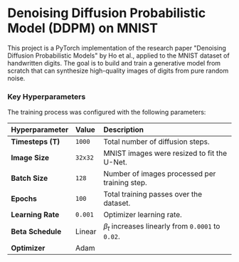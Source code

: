 # Denoising Diffusion Probabilistic Model (DDPM) on MNIST

This project is a PyTorch implementation of the research paper "Denoising Diffusion Probabilistic Models" by Ho et al., applied to the MNIST dataset of handwritten digits. The goal is to build and train a generative model from scratch that can synthesize high-quality images of digits from pure random noise.

### Key Hyperparameters

The training process was configured with the following parameters:

| Hyperparameter | Value | Description |
| :--- | :--- | :--- |
| **Timesteps (T)** | `1000` | Total number of diffusion steps. |
| **Image Size** | `32x32` | MNIST images were resized to fit the U-Net. |
| **Batch Size** | `128` | Number of images processed per training step. |
| **Epochs** | `100` | Total training passes over the dataset. |
| **Learning Rate** | `0.001` | Optimizer learning rate. |
| **Beta Schedule** | Linear | $\beta_t$ increases linearly from `0.0001` to `0.02`. |
| **Optimizer** | Adam | |
